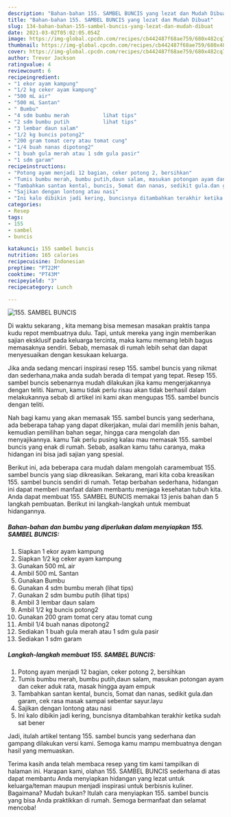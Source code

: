 ```yaml
---
description: "Bahan-bahan 155. SAMBEL BUNCIS yang lezat dan Mudah Dibuat"
title: "Bahan-bahan 155. SAMBEL BUNCIS yang lezat dan Mudah Dibuat"
slug: 134-bahan-bahan-155-sambel-buncis-yang-lezat-dan-mudah-dibuat
date: 2021-03-02T05:02:05.054Z
image: https://img-global.cpcdn.com/recipes/cb442487f68ae759/680x482cq70/155-sambel-buncis-foto-resep-utama.jpg
thumbnail: https://img-global.cpcdn.com/recipes/cb442487f68ae759/680x482cq70/155-sambel-buncis-foto-resep-utama.jpg
cover: https://img-global.cpcdn.com/recipes/cb442487f68ae759/680x482cq70/155-sambel-buncis-foto-resep-utama.jpg
author: Trevor Jackson
ratingvalue: 4
reviewcount: 6
recipeingredient:
- "1 ekor ayam kampung"
- "1/2 kg ceker ayam kampung"
- "500 mL air"
- "500 mL Santan"
- " Bumbu"
- "4 sdm bumbu merah           lihat tips"
- "2 sdm bumbu putih           lihat tips"
- "3 lembar daun salam"
- "1/2 kg buncis potong2"
- "200 gram tomat cery atau tomat cung"
- "1/4 buah nanas dipotong2"
- "1 buah gula merah atau 1 sdm gula pasir"
- "1 sdm garam"
recipeinstructions:
- "Potong ayam menjadi 12 bagian, ceker potong 2, bersihkan"
- "Tumis bumbu merah, bumbu putih,daun salam, masukan potongan ayam dan ceker aduk rata, masak hingga ayam empuk"
- "Tambahkan santan kental, buncis, 5omat dan nanas, sedikit gula.dan garam, cek rasa masak sampai sebentar sayur.layu"
- "Sajikan dengan lontong atau nasi"
- "Ini kalo dibikin jadi kering, buncisnya ditambahkan terakhir ketika sudah sat bener"
categories:
- Resep
tags:
- 155
- sambel
- buncis

katakunci: 155 sambel buncis 
nutrition: 165 calories
recipecuisine: Indonesian
preptime: "PT22M"
cooktime: "PT43M"
recipeyield: "3"
recipecategory: Lunch

---
```



![155. SAMBEL BUNCIS](https://img-global.cpcdn.com/recipes/cb442487f68ae759/680x482cq70/155-sambel-buncis-foto-resep-utama.jpg)

Di waktu  sekarang , kita memang bisa memesan masakan praktis tanpa kudu repot membuatnya dulu. Tapi, untuk mereka yang ingin memberikan sajian eksklusif pada keluarga tercinta, maka kamu memang lebih bagus memasaknya sendiri. Sebab, memasak di rumah lebih sehat dan dapat menyesuaikan dengan kesukaan keluarga.

Jika anda sedang mencari inspirasi resep 155. sambel buncis yang nikmat dan sederhana,maka anda sudah berada di tempat yang tepat. Resep 155. sambel buncis  sebenarnya mudah dilakukan jika kamu mengerjakannya dengan teliti. Namun, kamu tidak perlu risau akan tidak berhasil dalam melakukannya 
sebab di artikel ini kami akan mengupas 155. sambel buncis dengan teliti.  



Nah bagi kamu yang akan memasak 155. sambel buncis yang sederhana, ada beberapa tahap yang dapat dikerjakan, mulai dari memilih jenis bahan, kemudian pemilihan bahan segar, hingga cara mengolah dan menyajikannya. kamu Tak perlu pusing kalau mau memasak 155. sambel buncis yang enak di rumah. Sebab, asalkan kamu  tahu caranya, maka hidangan ini bisa jadi sajian yang spesial.

Berikut ini, ada beberapa cara mudah dalam mengolah caramembuat 155. sambel buncis yang siap dikreasikan. Sekarang, mari kita coba kreasikan 155. sambel buncis sendiri di rumah. Tetap berbahan sederhana, hidangan ini dapat memberi manfaat dalam membantu menjaga kesehatan tubuh kita. Anda dapat membuat 155. SAMBEL BUNCIS memakai 13 jenis bahan dan 5 langkah pembuatan. Berikut ini langkah-langkah untuk membuat hidangannya.

<!--inarticleads1-->

##### Bahan-bahan dan bumbu yang diperlukan dalam menyiapkan 155. SAMBEL BUNCIS:

1. Siapkan 1 ekor ayam kampung
1. Siapkan 1/2 kg ceker ayam kampung
1. Gunakan 500 mL air
1. Ambil 500 mL Santan
1. Gunakan  Bumbu
1. Gunakan 4 sdm bumbu merah           (lihat tips)
1. Gunakan 2 sdm bumbu putih           (lihat tips)
1. Ambil 3 lembar daun salam
1. Ambil 1/2 kg buncis potong2
1. Gunakan 200 gram tomat cery atau tomat cung
1. Ambil 1/4 buah nanas dipotong2
1. Sediakan 1 buah gula merah atau 1 sdm gula pasir
1. Sediakan 1 sdm garam




<!--inarticleads2-->

##### Langkah-langkah membuat 155. SAMBEL BUNCIS:

1. Potong ayam menjadi 12 bagian, ceker potong 2, bersihkan
1. Tumis bumbu merah, bumbu putih,daun salam, masukan potongan ayam dan ceker aduk rata, masak hingga ayam empuk
1. Tambahkan santan kental, buncis, 5omat dan nanas, sedikit gula.dan garam, cek rasa masak sampai sebentar sayur.layu
1. Sajikan dengan lontong atau nasi
1. Ini kalo dibikin jadi kering, buncisnya ditambahkan terakhir ketika sudah sat bener




Jadi, itulah artikel tentang  155. sambel buncis  yang sederhana dan gampang dilakukan versi kami. Semoga kamu mampu membuatnya dengan hasil yang memuaskan. 

Terima kasih anda telah membaca resep yang tim kami tampilkan di halaman ini. Harapan kami, olahan  155. SAMBEL BUNCIS sederhana di atas dapat membantu Anda menyiapkan hidangan yang lezat untuk keluarga/teman maupun menjadi inspirasi untuk berbisnis kuliner. Bagaimana? Mudah bukan? Itulah cara menyiapkan 155. sambel buncis yang bisa Anda praktikkan di rumah. Semoga bermanfaat dan selamat mencoba!


